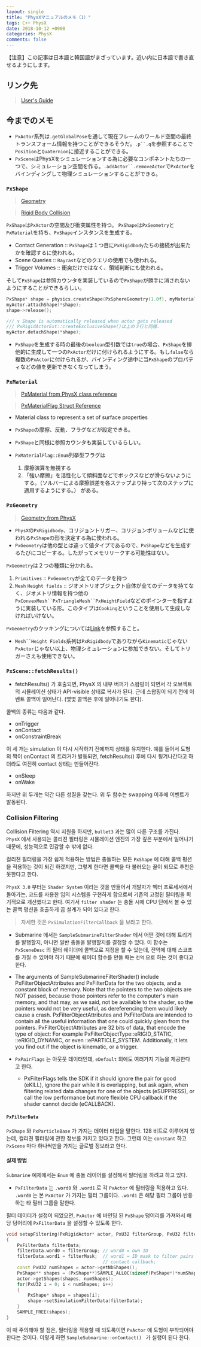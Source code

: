 ```yaml
---
layout: single
title: "PhysXマニュアルのメモ（1）"
tags: C++ PhysX
date: 2018-10-12 +0900
categories: PhysX
comments: false
---
```

<script type="text/javascript"
    src="http://cdn.mathjax.org/mathjax/latest/MathJax.js?config=TeX-AMS-MML_HTMLorMML">
</script>

【注意】この記事は日本語と韓国語がまざっています。近い内に日本語で書き直せるようにします。

## リンク先

> [User's Guide](https://docs.nvidia.com/gameworks/content/gameworkslibrary/physx/guide/Manual/Index.html)

## 今までのメモ

* `PxActor`系列は`.getGlobalPose`を通して現在フレームのワールド空間の最終トランスフォーム情報を持つことができるそうだ。`.p``.q`を参照することで`Position`と`Quaternion`に接近することができる。
* `PxScene`はPhysXをシミュレーションする為に必要なコンポネントたちの一つで、シミュレーション空間を作る。`.addActor``.removeActor`で`PxActor`をバインディングして物理シミュレーションすることができる。

### `PxShape`

> [Geometry](https://docs.nvidia.com/gameworks/content/gameworkslibrary/physx/guide/Manual/Geometry.html#introduction)

> [Rigid Body Collision](https://docs.nvidia.com/gameworks/content/gameworkslibrary/physx/guide/Manual/RigidBodyCollision.html#introduction)

`PxShape`は`PxActor`の空間及び衝突属性を持つ。
`PxShape`は`PxGeometry`と`PxMaterial`を持ち、`PxShape`インスタンスを生成する。

* Contact Generation :: `PxShape`は１つ目に`PxRigidbody`たちの接続が出来たかを確認するに使われる。
* Scene Queries :: `Raycast`などのクエリの使用でも使われる。
* Trigger Volumes :: 衝突だけではなく、領域判断にも使われる。

そして`PxShape`は参照カウンタを実装しているので`PxShape`が勝手に消されないようにすることができるらしい。


``` c++
PxShape* shape = physics.createShape(PxSphereGeometry(1.0f), myMaterial, true);
myActor.attachShape(*shape);
shape->release();

/// ∨ Shape is automatically released when actor gets released
/// PxRigidActorExt::createExclusiveShape()は上の３行と同様.
myActor.detachShape(*shape);
```

* `PxShape`を生成する時の最後の`boolean`型引数では`true`の場合、`PxShape`を排他的に生成して一つの`PxActor`だけに付けられるようにする。もし`false`なら複数の`PxActor`に付けられるが、バインディング途中に当`PxShape`のプロパティなどの値を更新できなくなってしまう。

### `PxMaterial`

> [PxMaterial from PhysX class reference](https://docs.nvidia.com/gameworks/content/gameworkslibrary/physx/apireference/files/classPxMaterial.html)

> [PxMaterialFlag Struct Reference](https://docs.nvidia.com/gameworks/content/gameworkslibrary/physx/apireference/files/structPxMaterialFlag.html#0cbfebf648d620e4619a5a81b49cc298)

* Material class to represent a set of surface properties
* `PxShape`の摩擦、反動、フラグなどが設定できる。
* `PxShape`と同様に参照カウンタも実装しているらしい。

* `PxMaterialFlag::Enum`列挙型フラグは
  1. 摩擦演算を無視する
  2. 「強い摩擦」を活性化して傾斜面などでボックスなどが滑らないようにする。（ソルバーによる摩擦誤差を各ステップより持って次のステップに適用するようにする。）
  がある。

### `PxGeometry`

> [Geometry from PhysX](https://docs.nvidia.com/gameworks/content/gameworkslibrary/physx/guide/Manual/Geometry.html#introduction)

* `PhysX`の`PxRigidbody`、コリジョントリガー、コリジョンボリュームなどに使われる`PxShape`の形を決定する為に使われる。
* `PxGeometry`は他の型とは違って値タイプであるので、`PxShape`などを生成するたびにコピーする。したがってメモリリークする可能性はない。

`PxGeometry`は２つの種類に分かれる。

1. `Primitives` :: `PxGeometry`が全てのデータを持つ
2. `Mesh` `Height fields` :: ジオメトリオブジェクト自体が全てのデータを持てなく、ジオメトリ情報を持つ他の`PxConvexMesh``PxTriangleMesh``PxHeightField`などのポインターを指すように実装している形。このタイプは`Cooking`ということを使用して生成しなければいけない。

`PxGeometry`のクッキングについては[Link](https://docs.nvidia.com/gameworks/content/gameworkslibrary/physx/guide/Manual/Geometry.html#convex-mesh-cooking)を参照すること。

* `Mesh``Height Fields`系列は`PxRigidbody`でありながら`Kinematic`じゃない`PxActor`じゃない以上、物理シミュレーションに参加できない。そしてトリガーさえも使用できない。

### `PxScene::fetchResults()`

- fetchResults() 가 호출되면, PhysX 의 내부 버퍼가 스왑핑이 되면서 각 오브젝트의 시뮬레이션 상태가 API-visible 상태로 복사가 된다. 근데 스왑핑이 되기 전에 이벤트 콜백이 일어난다. (몇몇 콜백은 후에 일어나기도 한다).

콜백의 종류는 다음과 같다.

- onTrigger
- onContact
- onConstraintBreak

이 세 개는 simulation 이 다시 시작하기 전에까지 상태를 유지한다. 예를 들어서 도형의 짝이 onContact 의 트리거가 발동되면, fetchResults() 후에 다시 튕겨나간다고 하더라도 여전히 contact 상태는 만들어진다.

- onSleep
- onWake

하지만 위 두개는 약간 다른 성질을 갖는다. 위 두 함수는 swapping 이후에 이벤트가 발동된다. 

### Collision Filtering

Collision Filtering 역시 지원을 하지만, `bullet3` 과는 많이 다른 구조를 가진다. `PhysX` 에서 사용되는 콜리젼 필터링은 시뮬레이션 엔진의 가장 깊은 부분에서 일어나기 때문에, 성능적으로 민감할 수 밖에 없다. 

컬리젼 필터링을 가장 쉽게 적용하는 방법은 충돌하는 모든 `PxShape` 에 대해 콜백 펑션을 적용하는 것이 되긴 하겠지만, 그렇게 한다면 콜백을 다 불러오는 꼴이 되므로 추천은 못한다고 한다.

`PhysX 3.0` 부터는 `Shader System` 이라는 것을 만들어서 개발자가 벡터 프로세서에서 돌아가는, 코드를 사용한 임의 시스템을 구현하게 함으로써 기존의 고정된 필터링을 획기적으로 개선했다고 한다. 여기서 `filter shader` 는 충돌 시에 CPU 단에서 볼 수 있는 콜백 펑션을 호출하게 끔 설계가 되어 있다고 한다.

> 자세한 것은 `PxSimulationFilterCallback` 을 보라고 한다.

* Submarine 에서는 `SampleSubmarineFilterShader` 에서 어떤 것에 대해 트리거를 발행할지, 아니면 일반 충돌을 발행할지를 결정할 수 있다. 이 함수는 `PxSceneDesc` 의 필터 쉐이더에 콜백으로 지정을 할 수 있는데, 전역에 대해 스코프를 가질 수 있어야 하기 때문에 쉐이더 함수를 만들 때는 `전역` 으로 하는 것이 좋다고 한다.

* The arguments of SampleSubmarineFilterShader() include 
  PxFilterObjectAttributes and PxFilterData for the two objects, and a 
  constant block of memory.  Note that the pointers to the two objects are
  NOT passed, because those pointers refer to the computer's main memory,
  and that may, as we said, not be available to the shader, so the 
  pointers would not be very useful, as dereferencing them would likely 
  cause a crash.  PxFilterObjectAttributes and PxFilterData are intended 
  to contain all the useful information that one could quickly glean from 
  the pointers.  PxFilterObjectAttributes are 32 bits of data, that encode
  the type of object: For example PxFilterObjectType::eRIGID_STATIC, 
  ::eRIGID_DYNAMIC, or even ::ePARTICLE_SYSTEM.  Additionally, it lets you
  find out if the object is kinematic, or a trigger.
* `PxPairFlags` 는 아웃풋 데이터인데, `eDefault` 외에도 여러가지 기능을 제공한다고 한다. 
  *   PxFilterFlags tells the SDK if it should ignore the pair for good 
      (eKILL), ignore the pair while it is overlapping, but ask again, when 
      filtering related data changes for one of the objects (eSUPPRESS), or 
      call the low performance but more flexible CPU callback if the shader 
      cannot decide (eCALLBACK).

#### `PxFilterData`

`PxShape` 와 `PxParticleBase` 가 가지는 데이터 타입을 말한다. 128 비트로 이루어져 있는데, 컬리젼 필터링에 관한 정보를 가지고 있다고 한다. 그런데 이는 `constant` 하고 `PxScene` 마다 하나씩만을 가지는 글로벌 정보라고 한다. 

#### 실제 방법

`Submarine` 예제에서는 `Enum` 에 충돌 레이어를 설정해서 필터링을 하려고 하고 있다.

* `PxFilterData` 는 `.word0` 와 `.word1` 로 각 `PxActor` 에 필터링을 적용하고 있다.
  `.word0` 는 본 `PxActor` 가 가지는 필터 그룹이다.
  `.word1` 은 해당 필터 그룹아 반응하는 타 필터 그룹을 말한다. 

필터 데이터가 설정이 되었으면, `PxActor` 에 바인딩 된 `PxShape` 덩어리를 가져와서 해당 덩어리에 `PxFilterData` 을 설정할 수 있도록 한다.

``` c++
void setupFiltering(PxRigidActor* actor, PxU32 filterGroup, PxU32 filterMask)
{
    PxFilterData filterData;
    filterData.word0 = filterGroup; // word0 = own ID
    filterData.word1 = filterMask;  // word1 = ID mask to filter pairs that trigger a
                                    // contact callback;
    const PxU32 numShapes = actor->getNbShapes();
    PxShape** shapes = (PxShape**)SAMPLE_ALLOC(sizeof(PxShape*)*numShapes);
    actor->getShapes(shapes, numShapes);
    for(PxU32 i = 0; i < numShapes; i++)
    {
        PxShape* shape = shapes[i];
        shape->setSimulationFilterData(filterData);
    }
    SAMPLE_FREE(shapes);
}
```

이 때 주의해야 할 점은, 필터링을 적용할 때 되도록이면 `PxActor` 에 도형이 부착되어야 한다는 것이다. 이렇게 하면 `SampleSubmarine::onContact() ` 가 실행이 된다 한다.

